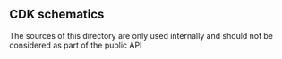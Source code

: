 ## CDK schematics

The sources of this directory are only used internally and should not be considered
as part of the public API
